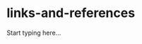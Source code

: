 # links-and-references

Start typing here...


<!-- https://www.jetbrains.com/help/writerside/links-and-references.html -->







